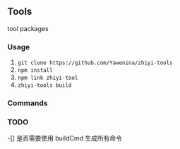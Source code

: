 ## Tools
tool packages

### Usage
1. `git clone https://github.com/Yawenina/zhiyi-tools`
2. `npm install`
3. `npm link zhiyi-tool`
4. `zhiyi-tools build`

### Commands

### TODO
-[] 是否需要使用 buildCmd 生成所有命令

